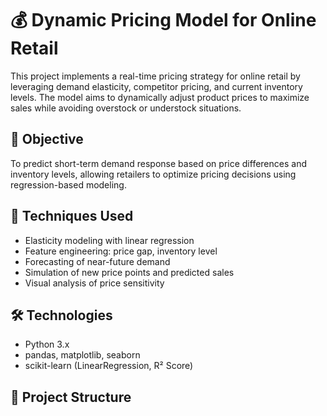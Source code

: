 # 💰 Dynamic Pricing Model for Online Retail

This project implements a real-time pricing strategy for online retail by leveraging demand elasticity, competitor pricing, and current inventory levels. The model aims to dynamically adjust product prices to maximize sales while avoiding overstock or understock situations.

## 🎯 Objective

To predict short-term demand response based on price differences and inventory levels, allowing retailers to optimize pricing decisions using regression-based modeling.

## 🧠 Techniques Used

- Elasticity modeling with linear regression
- Feature engineering: price gap, inventory level
- Forecasting of near-future demand
- Simulation of new price points and predicted sales
- Visual analysis of price sensitivity

## 🛠️ Technologies

- Python 3.x
- pandas, matplotlib, seaborn
- scikit-learn (LinearRegression, R² Score)

## 📁 Project Structure

